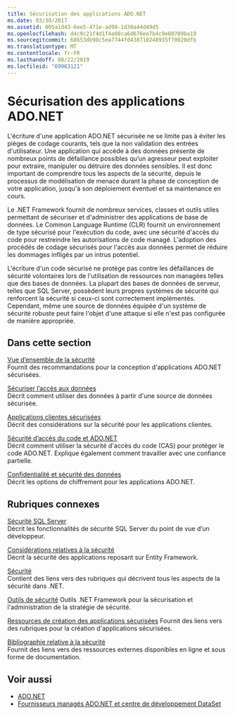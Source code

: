 ```yaml
---
title: Sécurisation des applications ADO.NET
ms.date: 03/30/2017
ms.assetid: 005a1d43-6ee5-471e-ad98-1d30a44d49d5
ms.openlocfilehash: d4c9c21f4d1f4a08ca6d676ee7b4c9e80709ba19
ms.sourcegitcommit: 68653db98c5ea7744fd438710248935f70020dfb
ms.translationtype: MT
ms.contentlocale: fr-FR
ms.lasthandoff: 08/22/2019
ms.locfileid: "69963121"
---
```

# <a name="securing-adonet-applications"></a>Sécurisation des applications ADO.NET
L'écriture d'une application ADO.NET sécurisée ne se limite pas à éviter les pièges de codage courants, tels que la non validation des entrées d'utilisateur. Une application qui accède à des données présente de nombreux points de défaillance possibles qu’un agresseur peut exploiter pour extraire, manipuler ou détruire des données sensibles. Il est donc important de comprendre tous les aspects de la sécurité, depuis le processus de modélisation de menace durant la phase de conception de votre application, jusqu'à son déploiement éventuel et sa maintenance en cours.  
  
 Le .NET Framework fournit de nombreux services, classes et outils utiles permettant de sécuriser et d'administrer des applications de base de données. Le Common Language Runtime (CLR) fournit un environnement de type sécurisé pour l'exécution du code, avec une sécurité d'accès du code pour restreindre les autorisations de code managé. L'adoption des procédés de codage sécurisés pour l'accès aux données permet de réduire les dommages infligés par un intrus potentiel.  
  
 L'écriture d'un code sécurisé ne protège pas contre les défaillances de sécurité volontaires lors de l'utilisation de ressources non managées telles que des bases de données. La plupart des bases de données de serveur, telles que SQL Server, possèdent leurs propres systèmes de sécurité qui renforcent la sécurité si ceux-ci sont correctement implémentés. Cependant, même une source de données équipée d'un système de sécurité robuste peut faire l'objet d'une attaque si elle n'est pas configurée de manière appropriée.  
  
## <a name="in-this-section"></a>Dans cette section  
 [Vue d’ensemble de la sécurité](../../../../docs/framework/data/adonet/security-overview.md)  
 Fournit des recommandations pour la conception d'applications ADO.NET sécurisées.  
  
 [Sécuriser l’accès aux données](../../../../docs/framework/data/adonet/secure-data-access.md)  
 Décrit comment utiliser des données à partir d'une source de données sécurisée.  
  
 [Applications clientes sécurisées](../../../../docs/framework/data/adonet/secure-client-applications.md)  
 Décrit des considérations sur la sécurité pour les applications clientes.  
  
 [Sécurité d’accès du code et ADO.NET](../../../../docs/framework/data/adonet/code-access-security.md)  
 Décrit comment utiliser la sécurité d'accès du code (CAS) pour protéger le code ADO.NET. Explique également comment travailler avec une confiance partielle.  
  
 [Confidentialité et sécurité des données](../../../../docs/framework/data/adonet/privacy-and-data-security.md)  
 Décrit les options de chiffrement pour les applications ADO.NET.  
  
## <a name="related-sections"></a>Rubriques connexes  
 [Sécurité SQL Server](../../../../docs/framework/data/adonet/sql/sql-server-security.md)  
 Décrit les fonctionnalités de sécurité SQL Server du point de vue d’un développeur.  
  
 [Considérations relatives à la sécurité](../../../../docs/framework/data/adonet/ef/security-considerations.md)  
 Décrit la sécurité des applications reposant sur Entity Framework.  
  
 [Sécurité](../../../standard/security/index.md)  
 Contient des liens vers des rubriques qui décrivent tous les aspects de la sécurité dans .NET.  
  
 [Outils de sécurité](https://docs.microsoft.com/previous-versions/visualstudio/visual-studio-2008/7w3fd0wb(v=vs.90))  
 Outils .NET Framework pour la sécurisation et l'administration de la stratégie de sécurité.  
  
 [Ressources de création des applications sécurisées](https://docs.microsoft.com/previous-versions/visualstudio/visual-studio-2010/ms165101(v=vs.100))  
 Fournit des liens vers des rubriques pour la création d'applications sécurisées.  
  
 [Bibliographie relative à la sécurité](/visualstudio/ide/security-bibliography)  
 Fournit des liens vers des ressources externes disponibles en ligne et sous forme de documentation.  
  
## <a name="see-also"></a>Voir aussi

- [ADO.NET](../../../../docs/framework/data/adonet/index.md)
- [Fournisseurs managés ADO.NET et centre de développement DataSet](https://go.microsoft.com/fwlink/?LinkId=217917)
